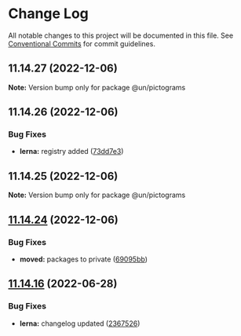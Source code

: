 # Change Log

All notable changes to this project will be documented in this file.
See [Conventional Commits](https://conventionalcommits.org) for commit guidelines.

## 11.14.27 (2022-12-06)

**Note:** Version bump only for package @un/pictograms





## 11.14.26 (2022-12-06)


### Bug Fixes

* **lerna:** registry added ([73dd7e3](https://github.com/carbon-design-system/carbon/commit/73dd7e367e91bc1a372aa7e3f841f7f24a1b6934))





## 11.14.25 (2022-12-06)

**Note:** Version bump only for package @un/pictograms





## [11.14.24](https://github.com/carbon-design-system/carbon/compare/@un/pictograms@11.14.23...@un/pictograms@11.14.24) (2022-12-06)


### Bug Fixes

* **moved:** packages to private ([69095bb](https://github.com/carbon-design-system/carbon/commit/69095bb6ce7bdaf417a370ed73804d5493876999))





## [11.14.16](https://github.com/carbon-design-system/carbon/compare/@un/pictograms@11.14.15...@un/pictograms@11.14.16) (2022-06-28)


### Bug Fixes

* **lerna:** changelog updated ([2367526](https://github.com/carbon-design-system/carbon/commit/236752651f113088dc7bee3921e5c06213c1f72e))
